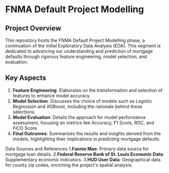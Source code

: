 # FNMA Default Project Modelling

## Project Overview
This repository hosts the FNMA Default Project Modelling phase, a continuation of the initial Exploratory Data Analysis (EDA). This segment is dedicated to advancing our understanding and prediction of mortgage defaults through rigorous feature engineering, model selection, and evaluation.

## Key Aspects
1. **Feature Engineering**: Elaborates on the transformation and selection of features to enhance model accuracy.
2. **Model Selection**: Discusses the choice of models such as Logistic Regression and XGBoost, including the rationale behind these selections.
3. **Model Evaluation**: Details the approach for model performance assessment, focusing on metrics like Accuracy, F1 Score, ROC, and FICO Score.
4. **Final Outcomes**: Summarizes the results and insights derived from the models, highlighting their implications in predicting mortgage defaults.

Data Sources and References
1.**Fannie Mae**: Primary data source for mortgage loan details.
2.**Federal Reserve Bank of St. Louis Economic Data**: Supplementary economic indicators.
3.**HUD User Data**: Geographical data for county zip codes, enriching the project's spatial analysis.

